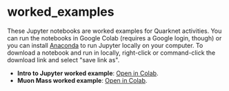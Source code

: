 # worked_examples

These Jupyter notebooks are worked examples for Quarknet activities. You can run the notebooks in Google Colab (requires a Google login, though) or you can install [Anaconda](https://www.anaconda.com/products/individual) to run Jupyter locally on your computer. To download a notebook and run in locally, right-click or command-click the download link and select "save link as".  
  
- **Intro to Jupyter worked example**: [Open in Colab](https://colab.research.google.com/github/QuarkNet-HEP/worked_examples/blob/main/intro_worked_example.ipynb).  
- **Muon Mass worked example**: [Open in Colab](https://colab.research.google.com/github/QuarkNet-HEP/worked_examples/blob/main/muon_mass_worked_example.ipynb).  
